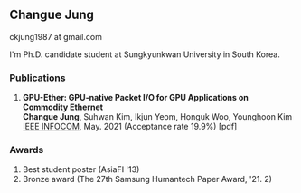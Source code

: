## Changue Jung
ckjung1987 at gmail.com  


I'm Ph.D. candidate student at Sungkyunkwan University in South Korea.

### Publications
1. **GPU-Ether: GPU-native Packet I/O for GPU Applications on Commodity Ethernet**  
   **Changue Jung**, Suhwan Kim, Ikjun Yeom, Honguk Woo, Younghoon Kim  
   [IEEE INFOCOM](https://infocom2021.ieee-infocom.org/accepted-paper-list-main-conference), May. 2021 (Acceptance rate 19.9%) [pdf]



### Awards

1. Best student poster (AsiaFI '13)
2. Bronze award (The 27th Samsung Humantech Paper Award, '21. 2)
